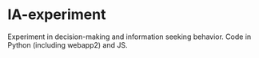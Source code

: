 # IA-experiment
Experiment in decision-making and information seeking behavior. Code in Python (including webapp2) and JS.
